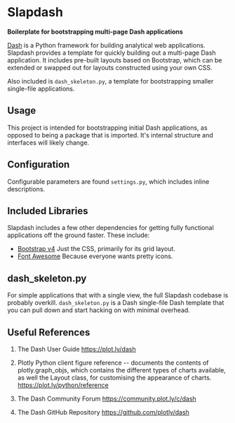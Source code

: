 # Slapdash

**Boilerplate for bootstrapping multi-page Dash applications**

[Dash](https://plot.ly/dash) is a Python framework for building analytical web
applications. Slapdash provides a template for quickly building out a multi-page
Dash application. It includes pre-built layouts based on Bootstrap, which can be
extended or swapped out for layouts constructed using your own CSS.

Also included is `dash_skeleton.py`, a template for bootstrapping smaller
single-file applications.


## Usage

This project is intended for bootstrapping initial Dash applications, as opposed
to being a package that is imported. It's internal structure and interfaces will
likely change.


## Configuration

Configurable parameters are found `settings.py`, which includes inline
descriptions.


## Included Libraries

Slapdash includes a few other dependencies for getting fully functional
applications off the ground faster. These include:

* [Bootstrap v4](https://getbootstrap.com) Just the CSS, primarily for its grid layout.
* [Font Awesome](http://fontawesome.io) Because everyone wants pretty icons.


## dash_skeleton.py

For simple applications that with a single view, the full Slapdash codebase is
probably overkill. `dash_skeleton.py` is a Dash single-file Dash template that
you can pull down and start hacking on with minimal overhead.


## Useful References

1. The Dash User Guide
   https://plot.ly/dash

2. Plotly Python client figure reference -- documents the contents of
   plotly.graph_objs, which contains the different types of charts available, as
   well the Layout class, for customising the appearance of charts.
   https://plot.ly/python/reference

3. The Dash Community Forum
   https://community.plot.ly/c/dash

4. The Dash GitHub Repository
   https://github.com/plotly/dash
